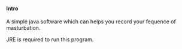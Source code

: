 <H4>Intro</H4>
<p>A simple java software which can helps you record your fequence of masturbation.</p>
<p>JRE is required to run this program.</p>
